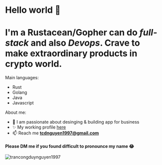 <h1>Hello world 👋</h1>

I'm a **Rustacean/Gopher** can do _full-stack_ and also _Devops_. Crave to make extraordinary products in crypto world.
=

Main languages:
- Rust
- Golang
- Java
- Javascript

About me:
- 🔭 I am passionate about desinging & building app for business
- ✨ My working profile [here](https://www.linkedin.com/in/tcdnguyen/)
- 📫 Reach me **tcdnguyen1997@gmail.com**

<h4>Please DM me if you found difficult to pronounce my name 😂</h4>
<p align="left"> <img src="https://komarev.com/ghpvc/?username=trancongduynguyen1997&label=Profile%20views&color=0e75b6&style=flat" alt="trancongduynguyen1997" /> </p>
